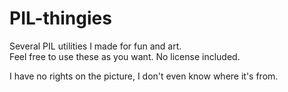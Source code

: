 # PIL-thingies  
Several PIL utilities I made for fun and art.  
Feel free to use these as you want. No license included.  
  
I have no rights on the picture, I don't even know where it's from.
